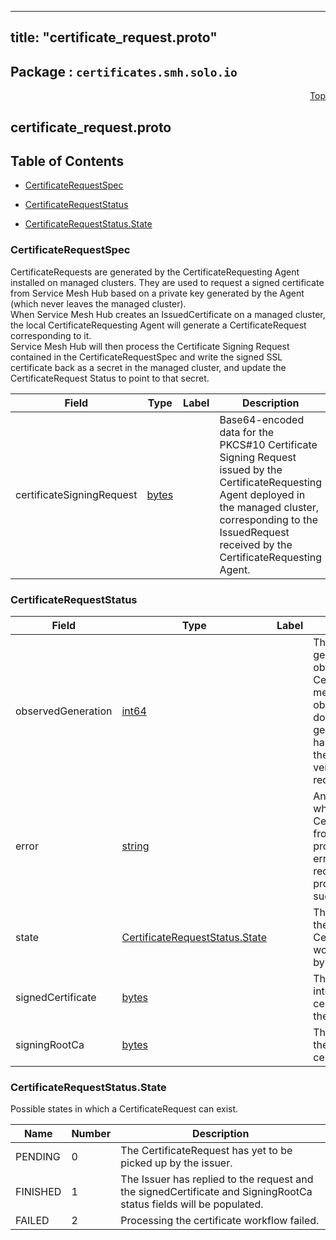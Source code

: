 
---
title: "certificate_request.proto"
---

## Package : `certificates.smh.solo.io`



<a name="top"></a>

<a name="API Reference for certificate_request.proto"></a>
<p align="right"><a href="#top">Top</a></p>

## certificate_request.proto


## Table of Contents
  - [CertificateRequestSpec](#certificates.smh.solo.io.CertificateRequestSpec)
  - [CertificateRequestStatus](#certificates.smh.solo.io.CertificateRequestStatus)

  - [CertificateRequestStatus.State](#certificates.smh.solo.io.CertificateRequestStatus.State)






<a name="certificates.smh.solo.io.CertificateRequestSpec"></a>

### CertificateRequestSpec
CertificateRequests are generated by the CertificateRequesting Agent installed on managed clusters. They are used to request a signed certificate from Service Mesh Hub based on a private key generated by the Agent (which never leaves the managed cluster).<br>When Service Mesh Hub creates an IssuedCertificate on a managed cluster, the local CertificateRequesting Agent will generate a CertificateRequest corresponding to it.<br>Service Mesh Hub will then process the Certificate Signing Request contained in the CertificateRequestSpec and write the signed SSL certificate back as a secret in the managed cluster, and update the CertificateRequest Status to point to that secret.


| Field | Type | Label | Description |
| ----- | ---- | ----- | ----------- |
| certificateSigningRequest | [bytes](#bytes) |  | Base64-encoded data for the PKCS#10 Certificate Signing Request issued by the CertificateRequesting Agent deployed in the managed cluster, corresponding to the IssuedRequest received by the CertificateRequesting Agent. |






<a name="certificates.smh.solo.io.CertificateRequestStatus"></a>

### CertificateRequestStatus



| Field | Type | Label | Description |
| ----- | ---- | ----- | ----------- |
| observedGeneration | [int64](#int64) |  | The most recent generation observed in the the CertificateRequest metadata. If the observedGeneration does not match generation, the CA has not processed the most recent version of this request. |
| error | [string](#string) |  | Any error observed which prevented the CertificateRequest from being processed. If the error is empty, the request has been processed successfully |
| state | [CertificateRequestStatus.State](#certificates.smh.solo.io.CertificateRequestStatus.State) |  | The current state of the CertificateRequest workflow reported by the Issuer. |
| signedCertificate | [bytes](#bytes) |  | The signed intermediate certificate issued by the CA. |
| signingRootCa | [bytes](#bytes) |  | The root CA used by the CA to sign the certificate. |





 <!-- end messages -->


<a name="certificates.smh.solo.io.CertificateRequestStatus.State"></a>

### CertificateRequestStatus.State
Possible states in which a CertificateRequest can exist.

| Name | Number | Description |
| ---- | ------ | ----------- |
| PENDING | 0 | The CertificateRequest has yet to be picked up by the issuer. |
| FINISHED | 1 | The Issuer has replied to the request and the signedCertificate and SigningRootCa status fields will be populated. |
| FAILED | 2 | Processing the certificate workflow failed. |


 <!-- end enums -->

 <!-- end HasExtensions -->

 <!-- end services -->

